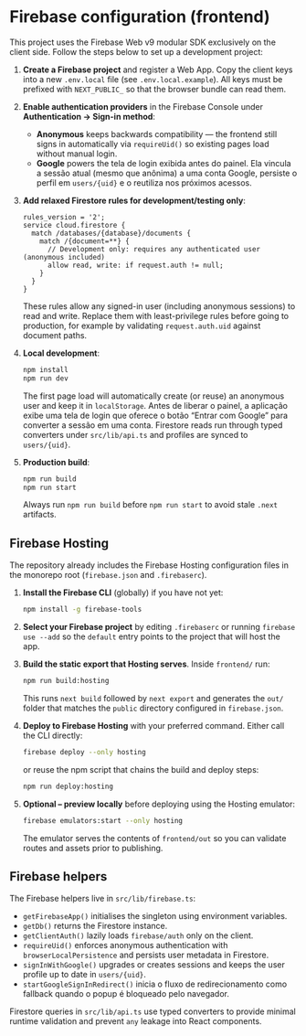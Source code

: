 # Firebase configuration (frontend)

This project uses the Firebase Web v9 modular SDK exclusively on the client side. Follow the steps below to set up a development project:

1. **Create a Firebase project** and register a Web App. Copy the client keys into a new `.env.local` file (see `.env.local.example`). All keys must be prefixed with `NEXT_PUBLIC_` so that the browser bundle can read them.
2. **Enable authentication providers** in the Firebase Console under **Authentication → Sign-in method**:
   - **Anonymous** keeps backwards compatibility — the frontend still signs in automatically via `requireUid()` so existing pages load without manual login.
   - **Google** powers the tela de login exibida antes do painel. Ela vincula a sessão atual (mesmo que anônima) a uma conta Google, persiste o perfil em `users/{uid}` e o reutiliza nos próximos acessos.
3. **Add relaxed Firestore rules for development/testing only**:

   ```
   rules_version = '2';
   service cloud.firestore {
     match /databases/{database}/documents {
       match /{document=**} {
         // Development only: requires any authenticated user (anonymous included)
         allow read, write: if request.auth != null;
       }
     }
   }
   ```

   These rules allow any signed-in user (including anonymous sessions) to read and write. Replace them with least-privilege rules before going to production, for example by validating `request.auth.uid` against document paths.

4. **Local development**:

   ```bash
   npm install
   npm run dev
   ```

   The first page load will automatically create (or reuse) an anonymous user and keep it in `localStorage`. Antes de liberar o painel, a aplicação exibe uma tela de login que oferece o botão “Entrar com Google” para converter a sessão em uma conta. Firestore reads run through typed converters under `src/lib/api.ts` and profiles are synced to `users/{uid}`.

5. **Production build**:

   ```bash
   npm run build
   npm run start
   ```

   Always run `npm run build` before `npm run start` to avoid stale `.next` artifacts.

## Firebase Hosting

The repository already includes the Firebase Hosting configuration files in the monorepo root (`firebase.json` and `.firebaserc`).

1. **Install the Firebase CLI** (globally) if you have not yet:

   ```bash
   npm install -g firebase-tools
   ```

2. **Select your Firebase project** by editing `.firebaserc` or running `firebase use --add` so the `default` entry points to the project that will host the app.

3. **Build the static export that Hosting serves**. Inside `frontend/` run:

   ```bash
   npm run build:hosting
   ```

   This runs `next build` followed by `next export` and generates the `out/` folder that matches the `public` directory configured in `firebase.json`.

4. **Deploy to Firebase Hosting** with your preferred command. Either call the CLI directly:

   ```bash
   firebase deploy --only hosting
   ```

   or reuse the npm script that chains the build and deploy steps:

   ```bash
   npm run deploy:hosting
   ```

5. **Optional – preview locally** before deploying using the Hosting emulator:

   ```bash
   firebase emulators:start --only hosting
   ```

   The emulator serves the contents of `frontend/out` so you can validate routes and assets prior to publishing.

## Firebase helpers

The Firebase helpers live in `src/lib/firebase.ts`:

- `getFirebaseApp()` initialises the singleton using environment variables.
- `getDb()` returns the Firestore instance.
- `getClientAuth()` lazily loads `firebase/auth` only on the client.
- `requireUid()` enforces anonymous authentication with `browserLocalPersistence` and persists user metadata in Firestore.
- `signInWithGoogle()` upgrades or creates sessions and keeps the user profile up to date in `users/{uid}`.
- `startGoogleSignInRedirect()` inicia o fluxo de redirecionamento como fallback quando o popup é bloqueado pelo navegador.

Firestore queries in `src/lib/api.ts` use typed converters to provide minimal runtime validation and prevent `any` leakage into React components.
